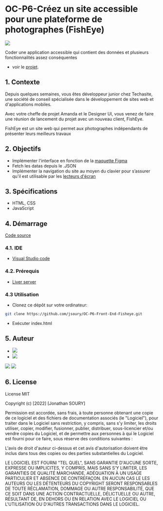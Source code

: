 # OC-P6-Créez un site accessible pour une plateforme de photographes (FishEye)

[![](https://img.shields.io/w3c-validation/default?targetUrl=https%3A%2F%2Fjsoury.github.io%2FOC-P6-Front-End-Fisheye)](https://validator.w3.org/nu/?showsource=yes&doc=https%3A%2F%2Fjsoury.github.io%2FOC-P6-Front-End-Fisheye)

Coder une application accessible qui contient des données et plusieurs fonctionnalités assez conséquentes

- voir le [projet](https://jsoury.github.io/OC-P6-Front-End-Fisheye).

## 1. Contexte

Depuis quelques semaines, vous êtes développeur junior chez Techasite, une société de conseil spécialisée dans le développement de sites web et d'applications mobiles.

Avec votre cheffe de projet Amanda et le Designer UI, vous venez de faire une réunion de lancement du projet avec un nouveau client, FishEye.

FishEye est un site web qui permet aux photographes indépendants de présenter leurs meilleurs travaux

## 2. Objectifs

- Implémenter l'interface en fonction de la [maquette Figma](https://www.figma.com/file/Q3yNeD7WTK9QHDldg9vaRl/UI-Design-FishEye-FR)
- Fetch les datas depuis le .JSON
- Implémenter la navigation du site au moyen du clavier pour s’assurer qu'il est utilisable par les [lecteurs d'écran](https://developer.mozilla.org/en-US/docs/Learn/Tools_and_testing/Cross_browser_testing/Accessibility#Screenreaders)

## 3. Spécifications

- HTML, CSS
- JavaScript

## 4. Démarrage

[Code source](https://github.com/jsoury/OC-P6-Front-End-Fisheye)

### 4.1. IDE

- [Visual Studio code](https://code.visualstudio.com/)

### 4.2. Prérequis

- [Liver server](https://marketplace.visualstudio.com/items?itemName=ritwickdey.LiveServer)

### 4.3 Utilisation

- Clonez ce dépôt sur votre ordinateur:

```bash
git clone https://github.com/jsoury/OC-P6-Front-End-Fisheye.git
```

- Exécuter index.html

## 5. Auteur

- [![](https://img.shields.io/badge/Portfolio-Jonathan%20SOURY-orange)](https://js-portfolio-hgzextusx-jsoury.vercel.app/)
- [![](https://img.shields.io/badge/linkedin-%230077B5.svg?style=for-the-badge&logo=linkedin)](https://www.linkedin.com/in/jonathan-soury/)

<img src="https://github-readme-stats.vercel.app/api?username=jsoury&show_icons=true"/>

<img src="https://github-readme-stats.vercel.app/api/top-langs?username=jsoury&layout=compact"/>

## 6. License

License MIT

Copyright (c) [2022] [Jonathan SOURY]

Permission est accordée, sans frais, à toute personne obtenant une copie
de ce logiciel et des fichiers de documentation associés (le "Logiciel"), pour traiter
dans le Logiciel sans restriction, y compris, sans s'y limiter, les droits
utiliser, copier, modifier, fusionner, publier, distribuer, sous-licencier et/ou vendre
copies du Logiciel, et de permettre aux personnes à qui le Logiciel est
fourni pour ce faire, sous réserve des conditions suivantes :

L'avis de droit d'auteur ci-dessus et cet avis d'autorisation doivent être inclus dans tous
des copies ou des parties substantielles du Logiciel.

LE LOGICIEL EST FOURNI "TEL QUEL", SANS GARANTIE D'AUCUNE SORTE, EXPRESSE OU
IMPLICITES, Y COMPRIS, MAIS SANS S'Y LIMITER, LES GARANTIES DE QUALITÉ MARCHANDE,
ADÉQUATION À UN USAGE PARTICULIER ET ABSENCE DE CONTREFAÇON. EN AUCUN CAS LE
LES AUTEURS OU LES DÉTENTEURS DU COPYRIGHT SERONT RESPONSABLES DE TOUTE RÉCLAMATION, DOMMAGE OU AUTRE
RESPONSABILITÉ, QUE CE SOIT DANS UNE ACTION CONTRACTUELLE, DÉLICTUELLE OU AUTRE, RÉSULTANT DE,
EN DEHORS OU EN RELATION AVEC LE LOGICIEL OU L'UTILISATION OU D'AUTRES TRANSACTIONS DANS LE
LOGICIEL.
